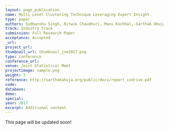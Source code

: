 ```yaml
---
layout: page_publication
name: Multi Level Clustering Technique Leveraging Expert Insight 
type: paper
authors: Sudhanshu Singh, Ritwik Chaudhuri, Manu Kuchhal, Sarthak Ahuja, Gyana Parija
track: Industry Track
submission: Full Research Paper
acceptance: Accepted
_url: 
project_url:
thumbnail_url: thumbnail_jsm2017.png
type: conference
conference_url: 
venue: Joint Statistical Meet
projectimage: sample.png
weight: 3
reference: http://sarthakahuja.org/public/docs/report_codrive.pdf
code:
database: 
demo: 
special: 
year: 2017
excerpt: Additional content
---
```

This page will be updated soon!